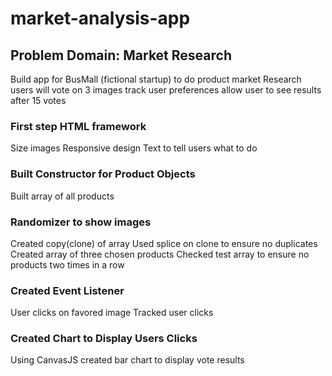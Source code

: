 # market-analysis-app
## Problem Domain: Market Research
Build app for BusMall (fictional startup) to do product market Research users will vote on 3 images track user preferences allow user to see results after 15 votes

### First step HTML framework
Size images Responsive design Text to tell users what to do

### Built Constructor for Product Objects
Built array of all products

### Randomizer to show images
Created copy(clone) of array Used splice on clone to ensure no duplicates Created array of three chosen products Checked test array to ensure no products two times in a row

### Created Event Listener
User clicks on favored image Tracked user clicks

### Created Chart to Display Users Clicks
Using CanvasJS created bar chart to display vote results    
